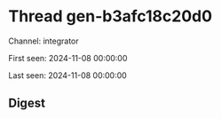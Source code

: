# Thread gen-b3afc18c20d0
Channel: integrator

First seen: 2024-11-08 00:00:00

Last seen: 2024-11-08 00:00:00

## Digest


